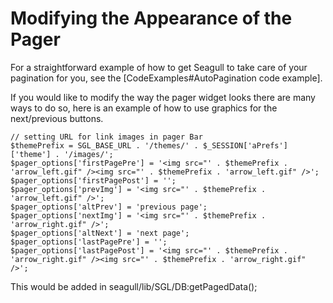 <!-- Name: Howto/DB/ModifyingPagerAppearance -->
<!-- Version: 1 -->
<!-- Last-Modified: 2006/03/29 02:09:40 -->
<!-- Author: demian -->
<!-- Status: Original -->

# Modifying the Appearance of the Pager

For a straightforward example of how to get Seagull to take care of your pagination for you, see the [CodeExamples#AutoPagination code example].

If you would like to modify the way the pager widget looks there are many ways to do so, here is an example of how to use graphics for the next/previous buttons.


	// setting URL for link images in pager Bar
	$themePrefix = SGL_BASE_URL . '/themes/' . $_SESSION['aPrefs']['theme'] . '/images/';
	$pager_options['firstPagePre'] = '<img src="' . $themePrefix . 'arrow_left.gif" /><img src="' . $themePrefix . 'arrow_left.gif" />';
	$pager_options['firstPagePost'] = '';
	$pager_options['prevImg'] = '<img src="' . $themePrefix . 'arrow_left.gif" />';
	$pager_options['altPrev'] = 'previous page';
	$pager_options['nextImg'] = '<img src="' . $themePrefix . 'arrow_right.gif" />';
	$pager_options['altNext'] = 'next page';
	$pager_options['lastPagePre'] = '';
	$pager_options['lastPagePost'] = '<img src="' . $themePrefix . 'arrow_right.gif" /><img src="' . $themePrefix . 'arrow_right.gif" />';

This would be added in seagull/lib/SGL/DB:getPagedData();